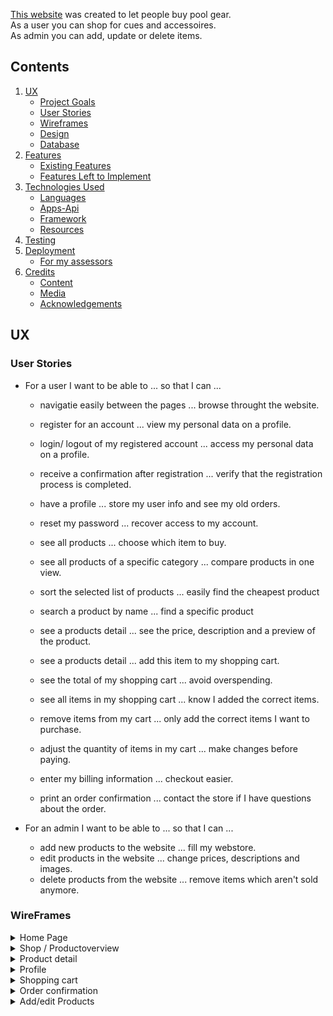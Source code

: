 [This website](https://rb-cues.herokuapp.com//) was created to let people buy pool gear.<br>
As a user you can shop for cues and accessoires.<br>
As admin you can add, update or delete items.<br>


## Contents
1. [UX](#UX)
     - [Project Goals](#project-goals)
     - [User Stories](#user-stories)
     - [Wireframes](#wireframes)
     - [Design](#design)
     - [Database](#database)
2. [Features](#features)
    - [Existing Features](#existing-features)
    - [Features Left to Implement](#features-left-to-implement)
3. [Technologies Used](#technologies-used)
    - [Languages](#languages)
    - [Apps-Api](#apps-api)
    - [Framework](#framework)
    - [Resources](#resources)
4. [Testing](#testing)
5. [Deployment](#deployment)
    - [For my assessors](#for-my-assessors)
6. [Credits](#credits)
    - [Content](#content)
    - [Media](#media)
    - [Acknowledgements](#acknowledgements)

## UX

### User Stories

* For a user I want to be able to ... so that I can ...
    * navigatie easily between the pages ... browse throught the website.
    * register for an account ... view my personal data on a profile.
    * login/ logout of my registered account ... access my personal data on a profile.
    * receive a confirmation after registration ... verify that the registration process is completed.
    * have a profile ... store my user info and see my old orders.
    * reset my password ... recover access to my account.

    * see all products ... choose which item to buy.
    * see all products of a specific category ... compare products in one view.
    * sort the selected list of products ... easily find the cheapest product
    * search a product by name ... find a specific product

    * see a products detail ... see the price, description and a preview of the product.
    * see a products detail ... add this item to my shopping cart.
    * see the total of my shopping cart ... avoid overspending.
    
    * see all items in my shopping cart ... know I added the correct items.
    * remove items from my cart ... only add the correct items I want to purchase.
    * adjust the quantity of items in my cart ... make changes before paying.
    * enter my billing information ... checkout easier.
    * print an order confirmation ... contact the store if I have questions about the order.

* For an admin I want to be able to ... so that I can ...
    * add new products to the website ... fill my webstore.
    * edit products in the website ... change prices, descriptions and images.
    * delete products from the website ... remove items which aren't sold anymore.

### WireFrames

<details>
<summary>Home Page</summary>
<br>

![Home Page](https://github.com/VolkovBos/rb-cues/blob/master/wireframes/Homepage.png?raw=true)

</details>

<details>
<summary>Shop / Productoverview</summary>
<br>

![Shop](https://github.com/VolkovBos/rb-cues/blob/master/wireframes/Shop.png?raw=true)

</details>

<details>
<summary>Product detail</summary>
<br>

![Product Page](https://github.com/VolkovBos/rb-cues/blob/master/wireframes/Product.png?raw=true)

</details>

<details>
<summary>Profile</summary>
<br>

![Profile Page](https://github.com/VolkovBos/rb-cues/blob/master/wireframes/Profile.png?raw=true)

</details>

<details>
<summary>Shopping cart</summary>
<br>

![Shopping Cart](https://github.com/VolkovBos/rb-cues/blob/master/wireframes/Shopping_cart.png?raw=true)

</details>

<details>
<summary>Order confirmation</summary>
<br>

![Order](https://github.com/VolkovBos/rb-cues/blob/master/wireframes/Order.png?raw=true)

</details>

</details>

<details>
<summary>Add/edit Products</summary>
<br>

![Add](https://github.com/VolkovBos/rb-cues/blob/master/wireframes/Add.png?raw=true)

![Edit](https://github.com/VolkovBos/rb-cues/blob/master/wireframes/Edit.png?raw=true)

</details>